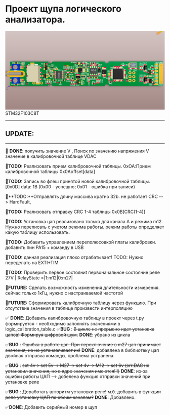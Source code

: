 # Проект щупа логического анализатора.
![3D](https://github.com/kozlov-dev/Probe_LA_v5_calibrate_table/blob/main/3D.jpeg "3D")
STM32F103C8T
____

## UPDATE:
____
:black_square_button: **DONE**: получить значение V , Поиск по значению напряжения V значение в калибровочной таблице VDAC

:black_square_button:**TODO:** Реализовать прием калибровочной таблицы. 0xOA:Прием калибровочной таблицы 0x0Aoffset[data]

:black_square_button:**TODO:** Запись во флеш принятой новой калибровочной таблицы. [0x0D] data: 1B (0x00 - успешно; 0x01 - ошибка при записи)

:black_square_button:**TODO:**Отправлять длину массива кратно 32b. не работает CRC --> HardFault, 

:black_square_button:**TODO:** Реализовать отправку CRC 1-4 таблицы 0x0B[CRC(1-4)]

:black_square_button:**TODO:** Установка цап реализовано только для канала A и режима m12. Нужно переписать с учетом режима работы. режим работы определяет какую таблицу использовать.	 

:black_square_button:**TODO:** Добавить управлением переполюсовкой платы калибровки. добавить пин PA15 + команду в USB

:black_square_button:**TODO:** данная реализация плохо отрабатывает! TODO: Нужно переделать на EXTI+TIM

:black_square_button:**TODO:** Проверить первое состояниt первоначальное состояние реле 27V | RelayState =|1:m12|0:m27|

:black_square_button:**FUTURE:** Сделать возможность изменения длительности измерения. сейчас только 1кГц, нужно с настраиваемой частотой

:black_square_button:**FUTURE:** Сформировать калиброчную таблицу через функцию. При отсутствие значения в таблице произвести интерполяцию

:white_check_mark: **DONE**: Добавить калибровочную таблицу в проект через t.py формируется - необходимо заполнять значениями в logic_calibration_table.с
:white_check_mark:**BUG**	: ~~В цикле не прерывно идет установка цапов! Формируя цифровой шум.~~ **DONE**: убрано из цикла

:white_check_mark:**BUG**	: ~~Ошибка в работе цап. При переключение в m27 цап принимает значения, но не устанавливает их!~~ **DONE**: добавлена в библиотеку цап двойная отправка команды, проблема устранена.

:white_check_mark:**BUG** : ~~set 4v-> set 5v -> M27 -> set 4v -> M12 -> set 6v (err:DAC не установил значения, но в ядре значения имеются!!!)~~ **DONE**: из-за ошибки работы ЦАП --> добелена функция отправки значений при установке реле

:white_check_mark:**BUG** : ~~Доработать алгоритм установки реле! м.б. добавить в функции реле установку ЦАП по обоим каналам?~~ **DONE**: Добавлено.

:white_check_mark:**DONE**: Добавить серийный номер в щуп


